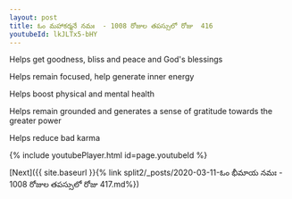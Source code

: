 ```yaml
---
layout: post
title: ఓం మహాకర్మనే నమః  - 1008 రోజుల తపస్సులో రోజు  416
youtubeId: lkJLTx5-bHY
---
```

 
 
Helps get goodness, bliss and peace and God's blessings
 
Helps remain focused, help generate inner energy 
 
Helps boost physical and mental health 
 
Helps remain grounded and generates a sense of gratitude towards the greater power 
 
Helps reduce bad karma
 
 
 
 


{% include youtubePlayer.html id=page.youtubeId %}
 
[Next]({{ site.baseurl }}{% link  split2/_posts/2020-03-11-ఓం భీమాయ నమః  - 1008 రోజుల తపస్సులో రోజు  417.md%})
 
